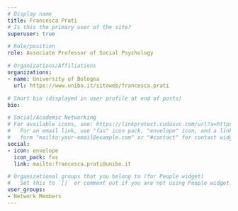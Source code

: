 ```yaml
---
# Display name
title: Francesca Prati
# Is this the primary user of the site?
superuser: true

# Role/position
role: Associate Professor of Social Psychology

# Organizations/Affiliations
organizations:
- name: University of Bologna
  url: https://www.unibo.it/sitoweb/francesca.prati

# Short bio (displayed in user profile at end of posts)
bio: 

# Social/Academic Networking
# For available icons, see: https://linkprotect.cudasvc.com/url?a=https%3a%2f%2fsourcethemes.com%2facademic%2fdocs%2fpage-builder%2f%23icons&c=E,1,03Q55I8O6D-V-MsaI5i3Th7UvGHpRVj6l4dANOBXiQaBRckWF-Uxi40d1B8mh5T88rS8FWL6R2UVO5-e4mDAmzVU5C2FJcU0kEkb6Qi2tyc,&typo=1
#   For an email link, use "fas" icon pack, "envelope" icon, and a link in the
#   form "mailto:your-email@example.com" or "#contact" for contact widget.
social:
- icon: envelope
  icon_pack: fas
  link: mailto:francesca.prati@unibo.it

# Organizational groups that you belong to (for People widget)
#   Set this to `[]` or comment out if you are not using People widget.
user_groups:
- Network Members
---
```

